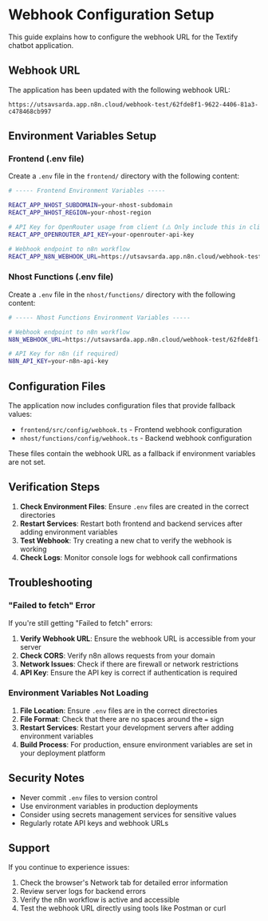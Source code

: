 # Webhook Configuration Setup

This guide explains how to configure the webhook URL for the Textify chatbot application.

## Webhook URL

The application has been updated with the following webhook URL:
```
https://utsavsarda.app.n8n.cloud/webhook-test/62fde8f1-9622-4406-81a3-c478468cb997
```

## Environment Variables Setup

### Frontend (.env file)

Create a `.env` file in the `frontend/` directory with the following content:

```bash
# ----- Frontend Environment Variables -----

REACT_APP_NHOST_SUBDOMAIN=your-nhost-subdomain
REACT_APP_NHOST_REGION=your-nhost-region

# API Key for OpenRouter usage from client (⚠️ Only include this in client if absolutely required)
REACT_APP_OPENROUTER_API_KEY=your-openrouter-api-key

# Webhook endpoint to n8n workflow
REACT_APP_N8N_WEBHOOK_URL=https://utsavsarda.app.n8n.cloud/webhook-test/62fde8f1-9622-4406-81a3-c478468cb997
```

### Nhost Functions (.env file)

Create a `.env` file in the `nhost/functions/` directory with the following content:

```bash
# ----- Nhost Functions Environment Variables -----

# Webhook endpoint to n8n workflow
N8N_WEBHOOK_URL=https://utsavsarda.app.n8n.cloud/webhook-test/62fde8f1-9622-4406-81a3-c478468cb997

# API Key for n8n (if required)
N8N_API_KEY=your-n8n-api-key
```

## Configuration Files

The application now includes configuration files that provide fallback values:

- `frontend/src/config/webhook.ts` - Frontend webhook configuration
- `nhost/functions/config/webhook.ts` - Backend webhook configuration

These files contain the webhook URL as a fallback if environment variables are not set.

## Verification Steps

1. **Check Environment Files**: Ensure `.env` files are created in the correct directories
2. **Restart Services**: Restart both frontend and backend services after adding environment variables
3. **Test Webhook**: Try creating a new chat to verify the webhook is working
4. **Check Logs**: Monitor console logs for webhook call confirmations

## Troubleshooting

### "Failed to fetch" Error

If you're still getting "Failed to fetch" errors:

1. **Verify Webhook URL**: Ensure the webhook URL is accessible from your server
2. **Check CORS**: Verify n8n allows requests from your domain
3. **Network Issues**: Check if there are firewall or network restrictions
4. **API Key**: Ensure the API key is correct if authentication is required

### Environment Variables Not Loading

1. **File Location**: Ensure `.env` files are in the correct directories
2. **File Format**: Check that there are no spaces around the `=` sign
3. **Restart Services**: Restart your development servers after adding environment variables
4. **Build Process**: For production, ensure environment variables are set in your deployment platform

## Security Notes

- Never commit `.env` files to version control
- Use environment variables in production deployments
- Consider using secrets management services for sensitive values
- Regularly rotate API keys and webhook URLs

## Support

If you continue to experience issues:

1. Check the browser's Network tab for detailed error information
2. Review server logs for backend errors
3. Verify the n8n workflow is active and accessible
4. Test the webhook URL directly using tools like Postman or curl
